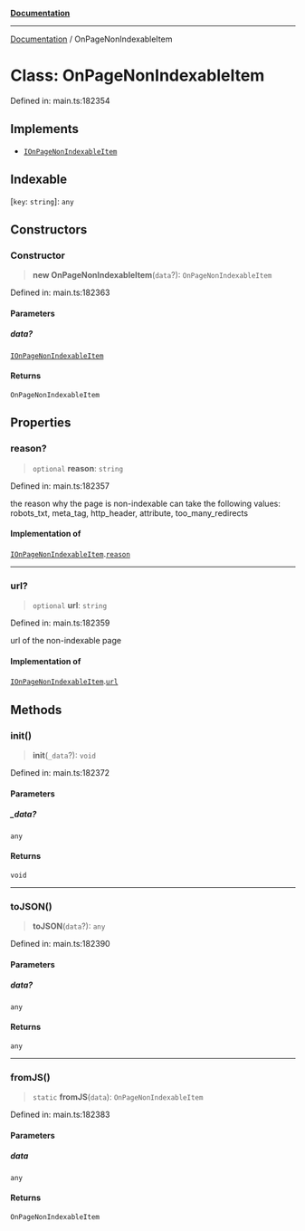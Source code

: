 [**Documentation**](../README.md)

***

[Documentation](../README.md) / OnPageNonIndexableItem

# Class: OnPageNonIndexableItem

Defined in: main.ts:182354

## Implements

- [`IOnPageNonIndexableItem`](../interfaces/IOnPageNonIndexableItem.md)

## Indexable

\[`key`: `string`\]: `any`

## Constructors

### Constructor

> **new OnPageNonIndexableItem**(`data`?): `OnPageNonIndexableItem`

Defined in: main.ts:182363

#### Parameters

##### data?

[`IOnPageNonIndexableItem`](../interfaces/IOnPageNonIndexableItem.md)

#### Returns

`OnPageNonIndexableItem`

## Properties

### reason?

> `optional` **reason**: `string`

Defined in: main.ts:182357

the reason why the page is non-indexable
can take the following values: robots_txt, meta_tag, http_header, attribute, too_many_redirects

#### Implementation of

[`IOnPageNonIndexableItem`](../interfaces/IOnPageNonIndexableItem.md).[`reason`](../interfaces/IOnPageNonIndexableItem.md#reason)

***

### url?

> `optional` **url**: `string`

Defined in: main.ts:182359

url of the non-indexable page

#### Implementation of

[`IOnPageNonIndexableItem`](../interfaces/IOnPageNonIndexableItem.md).[`url`](../interfaces/IOnPageNonIndexableItem.md#url)

## Methods

### init()

> **init**(`_data`?): `void`

Defined in: main.ts:182372

#### Parameters

##### \_data?

`any`

#### Returns

`void`

***

### toJSON()

> **toJSON**(`data`?): `any`

Defined in: main.ts:182390

#### Parameters

##### data?

`any`

#### Returns

`any`

***

### fromJS()

> `static` **fromJS**(`data`): `OnPageNonIndexableItem`

Defined in: main.ts:182383

#### Parameters

##### data

`any`

#### Returns

`OnPageNonIndexableItem`
